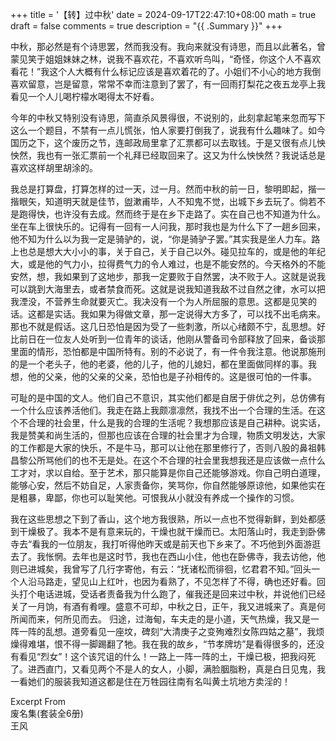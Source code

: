 +++
title = '【转】过中秋'
date = 2024-09-17T22:47:10+08:00
math = true 
draft = false
comments = true
description = "{{ .Summary }}"
+++

中秋，那必然是有个诗思罢，然而我没有。我向来就没有诗思，而且以此著名，曾蒙见笑于姐姐妹妹之林，说我不喜欢花，不喜欢听鸟叫，“奇怪，你这个人不喜欢看花！”我这个人大概有什么标记应该是喜欢着花的了。小姐们不小心的地方我倒喜欢留意，岂是留意，常常不幸而注意到了罢了，有一回雨打梨花之夜五龙亭上我看见一个人儿喝柠檬水喝得太不好看。

今年的中秋又特别没有诗思，简直杀风景得很，不说别的，此刻拿起笔来忽而写下这么一个题目，不禁有一点儿慌张，怕人家要打倒我了，说我有什么趣味了。如今国历之下，这个废历之节，连邮政局里拿了汇票都可以去取钱。于是又很有点儿怏怏然，我也有一张汇票前一个礼拜已经取回来了。这又为什么怏怏然？我说话总是喜欢这样胡里胡涂的。

我总是打算盘，打算怎样的过一天，过一月。然而中秋的前一日，黎明即起，揩一揩眼矢，知道明天就是佳节，盥漱甫毕，人不知鬼不觉，出城下乡去玩了。倘若不是跑得快，也许没有去成。然而终于是在乡下走路了。实在自己也不知道为什么。坐在车上很快乐的。记得有一回有一人问我，那时我也是为什么下了一趟乡回来，他不知为什么以为我一定是骑驴的，说，“你是骑驴子罢。”其实我是坐人力车。路上也总是想大大小小的事，关于自己，关于自己以外。碰见拉车的，或是他的年纪大，或是他的气力小，拉得费气力的令人难过，也是不能安然的。今天格外的不能安然，想，我如果到了这地步，那我一定要败于自然罢，决不败于人。这就是说我可以跳到大海里去，或者禁食而死。这就是说我知道我敌不过自然之律，水可以把我湮没，不营养生命就要灭亡。我决没有一个为人所屈服的意思。这都是见笑的话。这都是实话。我如果为得做文章，那一定说得大方多了，可以找不出毛病来。那也不就是假话。这几日恐怕是因为受了一些刺激，所以心绪颇不宁，乱思想。好比前日在一位友人处听到一位青年的谈话，他刚从警备司令部释放了回来，备谈那里面的情形，恐怕都是中国所特有。别的不必说了，有一件令我注意。他说那施刑的是一个老头子，他的老婆，他的儿子，他的儿媳妇，都在里面做同样的事。我想，他的父亲，他的父亲的父亲，恐怕也是子孙相传的。这是很可怕的一件事。

可耻的是中国的文人。他们自己不意识，其实他们都是自居于俳优之列，总仿佛有一个什么应该养活他们。我走在路上我颇凛凛然，我找不出一个合理的生活。在这个不合理的社会里，什么是我的合理的生活呢？我想那应该是自己耕种。说实话，我是赞美和尚生活的，但那也应该在合理的社会里才为合理，物质文明发达，大家的工作都是大家的快乐，不是牛马，那可以让他在那里修行了，否则八股的鼻祖韩昌黎公所骂他们的也不无是处。在这个不合理的社会里我想我还是应该做一点什么工才对，求以自给。至于艺术，那只能算是你自己还能够游戏。你自己明白道理，能够心安，然后不妨自足，人家责备你，笑骂你，你自然能够原谅他，如果他实在是粗暴，卑鄙，你也可以耻笑他。可恨我从小就没有养成一个操作的习惯。

我在这些思想之下到了香山，这个地方我很熟，所以一点也不觉得新鲜，到处都感到干燥极了。我本不是有意来玩的，干燥也就干燥而已。太阳落山时，我走到卧佛寺去“看我的一位朋友，我打听得他昨天或是前天也下乡来了。不巧他到外面游逛去了。我怅惘。去年也是这时节，我也在西山小住，他也在卧佛寺，我去访他，他则已进城矣，我曾写了几行字寄他，有云：“抚诸松而徘徊，忆君君不知。”回头一个人沿马路走，望见山上红叶，也因为看熟了，不见怎样了不得，确也还好看。回头打个电话进城，受话者责备我为什么跑了，催我还是回来过中秋，并说他们已经关了一月饷，有酒有肴哩。盛意不可却，中秋之日，正午，我又进城来了。真是何所闻而来，何所见而去。
归途，过海甸，车夫走的是小道，天气热燥，我又是一阵一阵的乱想。道旁看见一座坟，碑刻“大清庚子之变殉难烈女陈四姑之墓”，我烦燥得难堪，恨不得一脚踢翻了牠。我在我的故乡，“节孝牌坊”是看得很多的，还没有看见“烈女”！这个该咒诅的什么！一路上一阵一阵的土，干燥已极，把我闷死了。进西直门，又看见两个不是人的女人，小脚，满脸胭脂粉，真是白日见鬼，我一看她们的服装我知道这都是住在万牲园往南有名叫黄土坑地方卖淫的！

Excerpt From<br>
废名集(套装全6册)<br>
王风<br>
